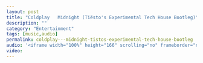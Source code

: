 ```yaml
---
layout: post
title: "Coldplay   Midnight (Tiësto's Experimental Tech House Bootleg)"
description: ""
category: "Entertainment"
tags: [music,audio]
permalink: coldplay---midnight-tistos-experimental-tech-house-bootleg
audio: '<iframe width="100%" height="166" scrolling="no" frameborder="no" src="https://w.soundcloud.com/player/?url=https%3A//api.soundcloud.com/tracks/142863571&amp;color=ff5500&amp;auto_play=false&amp;hide_related=false&amp;show_artwork=true&amp;show_comments=true&amp;show_user=true&amp;show_reposts=false"></iframe>'
video: 
---
```

